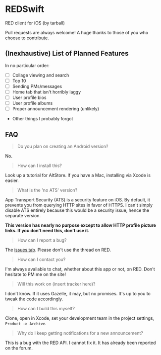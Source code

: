 # REDSwift
RED client for iOS (by tarball)

Pull requests are always welcome! A huge thanks to those of you who choose to contribute.

## (Inexhaustive) List of Planned Features

In no particular order:

- [ ] Collage viewing and search
- [ ] Top 10
- [ ] Sending PMs/messages
- [ ] Home tab that isn't horribly laggy
- [ ] User profile bios
- [ ] User profile albums
- [ ] Proper announcement rendering (unlikely)
- Other things I probably forgot

## FAQ

> Do you plan on creating an Android version?

No.

> How can I install this?

Look up a tutorial for AltStore. If you have a Mac, installing via Xcode is easier.

> What is the 'no ATS' version?

App Transport Security (ATS) is a security feature on iOS. By default, it prevents you from querying HTTP sites in favor of HTTPS. I can't simply disable ATS entirely because this would be a security issue, hence the separate version.

**This version has nearly no purpose except to allow HTTP profile picture links. If you don't need this, don't use it.**

> How can I report a bug?

The [issues tab](https://github.com/TarballCoLtd/REDSwift/issues). Please don't use the thread on RED.

> How can I contact you?

I'm always available to chat, whether about this app or not, on RED. Don't hesitate to PM me on the site!

> Will this work on (insert tracker here)?

I don't know. If it uses Gazelle, it may, but no promises. It's up to you to tweak the code accordingly.

> How can I build this myself?

Clone, open in Xcode, set your development team in the project settings, `Product -> Archive`.

> Why do I keep getting notifications for a new announcement?

This is a bug with the RED API. I cannot fix it. It has already been reported on the forum.
